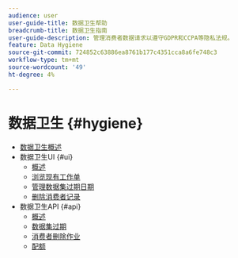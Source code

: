 ```yaml
---
audience: user
user-guide-title: 数据卫生帮助
breadcrumb-title: 数据卫生指南
user-guide-description: 管理消费者数据请求以遵守GDPR和CCPA等隐私法规。
feature: Data Hygiene
source-git-commit: 724852c63886ea8761b177c4351cca8a6fe748c3
workflow-type: tm+mt
source-wordcount: '49'
ht-degree: 4%

---
```



# 数据卫生 {#hygiene}

* [数据卫生概述](./home.md)
* 数据卫生UI {#ui}
   * [概述](./ui/overview.md)
   * [浏览现有工作单](./ui/browse.md)
   * [管理数据集过期日期](./ui/dataset-expiration.md)
   * [删除消费者记录](./ui/delete-consumer.md)
* 数据卫生API {#api}
   * [概述](./api/overview.md)
   * [数据集过期](./api/dataset-expiration.md)
   * [消费者删除作业](./api/jobs.md)
   * [配额](./api/quota.md)
